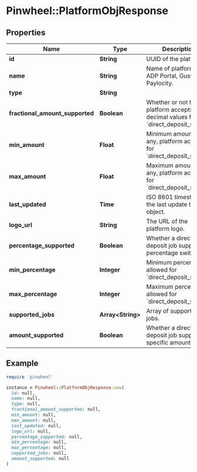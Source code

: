 # Pinwheel::PlatformObjResponse

## Properties

| Name | Type | Description | Notes |
| ---- | ---- | ----------- | ----- |
| **id** | **String** | UUID of the platform. |  |
| **name** | **String** | Name of platform, e.g., ADP Portal, Gusto, Paylocity. |  |
| **type** | **String** |  |  |
| **fractional_amount_supported** | **Boolean** | Whether or not the platform accepts decimal values for &#x60;direct_deposit_switch&#x60;. |  |
| **min_amount** | **Float** | Minimum amount, if any, platform accepts for &#x60;direct_deposit_switch&#x60;. | [optional] |
| **max_amount** | **Float** | Maximum amount, if any, platform accepts for &#x60;direct_deposit_switch&#x60;. | [optional] |
| **last_updated** | **Time** | ISO 8601 timestamp of the last update to this object. |  |
| **logo_url** | **String** | The URL of the platform logo. | [optional] |
| **percentage_supported** | **Boolean** | Whether a direct deposit job supports percentage switching. |  |
| **min_percentage** | **Integer** | Minimum percentage allowed for &#x60;direct_deposit_switch&#x60;. |  |
| **max_percentage** | **Integer** | Maximum percentage allowed for &#x60;direct_deposit_switch&#x60;. |  |
| **supported_jobs** | **Array&lt;String&gt;** | Array of supported jobs. |  |
| **amount_supported** | **Boolean** | Whether a direct deposit job supports specific amount. |  |

## Example

```ruby
require 'pinwheel'

instance = Pinwheel::PlatformObjResponse.new(
  id: null,
  name: null,
  type: null,
  fractional_amount_supported: null,
  min_amount: null,
  max_amount: null,
  last_updated: null,
  logo_url: null,
  percentage_supported: null,
  min_percentage: null,
  max_percentage: null,
  supported_jobs: null,
  amount_supported: null
)
```


